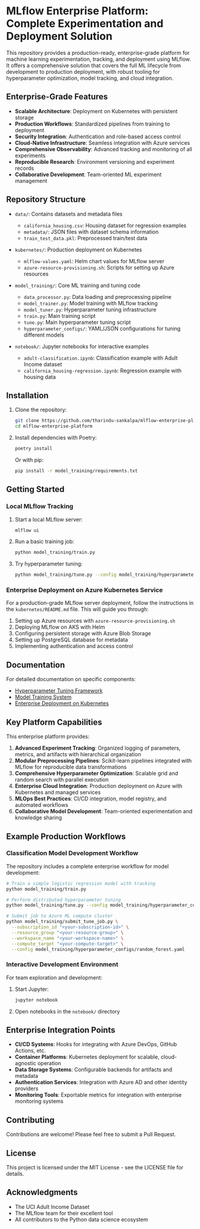 # MLflow Enterprise Platform: Complete Experimentation and Deployment Solution

This repository provides a production-ready, enterprise-grade platform for machine learning experimentation, tracking, and deployment using MLflow. It offers a comprehensive solution that covers the full ML lifecycle from development to production deployment, with robust tooling for hyperparameter optimization, model tracking, and cloud integration.

## Enterprise-Grade Features

- **Scalable Architecture**: Deployment on Kubernetes with persistent storage
- **Production Workflows**: Standardized pipelines from training to deployment
- **Security Integration**: Authentication and role-based access control
- **Cloud-Native Infrastructure**: Seamless integration with Azure services
- **Comprehensive Observability**: Advanced tracking and monitoring of all experiments
- **Reproducible Research**: Environment versioning and experiment records
- **Collaborative Development**: Team-oriented ML experiment management

## Repository Structure

- `data/`: Contains datasets and metadata files
  - `california_housing.csv`: Housing dataset for regression examples
  - `metadata/`: JSON files with dataset schema information
  - `train_test_data.pkl`: Preprocessed train/test data

- `kubernetes/`: Production deployment on Kubernetes
  - `mlflow-values.yaml`: Helm chart values for MLflow server
  - `azure-resource-provisioning.sh`: Scripts for setting up Azure resources

- `model_training/`: Core ML training and tuning code
  - `data_processor.py`: Data loading and preprocessing pipeline
  - `model_trainer.py`: Model training with MLflow tracking
  - `model_tuner.py`: Hyperparameter tuning infrastructure
  - `train.py`: Main training script
  - `tune.py`: Main hyperparameter tuning script
  - `hyperparameter_configs/`: YAML/JSON configurations for tuning different models

- `notebook/`: Jupyter notebooks for interactive examples
  - `adult-classification.ipynb`: Classification example with Adult Income dataset
  - `california_housing-regression.ipynb`: Regression example with housing data

## Installation

1. Clone the repository:
   ```bash
   git clone https://github.com/tharindu-sankalpa/mlflow-enterprise-platform.git
   cd mlflow-enterprise-platform
   ```

2. Install dependencies with Poetry:
   ```bash
   poetry install
   ```
   
   Or with pip:
   ```bash
   pip install -r model_training/requirements.txt
   ```

## Getting Started

### Local MLflow Tracking

1. Start a local MLflow server:
   ```bash
   mlflow ui
   ```

2. Run a basic training job:
   ```bash
   python model_training/train.py
   ```

3. Try hyperparameter tuning:
   ```bash
   python model_training/tune.py --config model_training/hyperparameter_configs/logistic_regression.json
   ```

### Enterprise Deployment on Azure Kubernetes Service

For a production-grade MLflow server deployment, follow the instructions in the `kubernetes/README.md` file. This will guide you through:

1. Setting up Azure resources with `azure-resource-provisioning.sh`
2. Deploying MLflow on AKS with Helm
3. Configuring persistent storage with Azure Blob Storage
4. Setting up PostgreSQL database for metadata
5. Implementing authentication and access control

## Documentation

For detailed documentation on specific components:

- [Hyperparameter Tuning Framework](./model_training/README_HYPERPARAMETER_TUNING.md)
- [Model Training System](./model_training/README.md)
- [Enterprise Deployment on Kubernetes](./kubernetes/README.md)

## Key Platform Capabilities

This enterprise platform provides:

1. **Advanced Experiment Tracking**: Organized logging of parameters, metrics, and artifacts with hierarchical organization
2. **Modular Preprocessing Pipelines**: Scikit-learn pipelines integrated with MLflow for reproducible data transformations
3. **Comprehensive Hyperparameter Optimization**: Scalable grid and random search with parallel execution
4. **Enterprise Cloud Integration**: Production deployment on Azure with Kubernetes and managed services
5. **MLOps Best Practices**: CI/CD integration, model registry, and automated workflows
6. **Collaborative Model Development**: Team-oriented experimentation and knowledge sharing

## Example Production Workflows

### Classification Model Development Workflow

The repository includes a complete enterprise workflow for model development:

```bash
# Train a simple logistic regression model with tracking
python model_training/train.py

# Perform distributed hyperparameter tuning
python model_training/tune.py --config model_training/hyperparameter_configs/multi_model.yaml --no_real_time_logging

# Submit job to Azure ML compute cluster
python model_training/submit_tune_job.py \
  --subscription_id "<your-subscription-id>" \
  --resource_group "<your-resource-group>" \
  --workspace_name "<your-workspace-name>" \
  --compute_target "<your-compute-target>" \
  --config model_training/hyperparameter_configs/random_forest.yaml
```

### Interactive Development Environment

For team exploration and development:

1. Start Jupyter:
   ```bash
   jupyter notebook
   ```

2. Open notebooks in the `notebook/` directory

## Enterprise Integration Points

- **CI/CD Systems**: Hooks for integrating with Azure DevOps, GitHub Actions, etc.
- **Container Platforms**: Kubernetes deployment for scalable, cloud-agnostic operation
- **Data Storage Systems**: Configurable backends for artifacts and metadata
- **Authentication Services**: Integration with Azure AD and other identity providers
- **Monitoring Tools**: Exportable metrics for integration with enterprise monitoring systems

## Contributing

Contributions are welcome! Please feel free to submit a Pull Request.

## License

This project is licensed under the MIT License - see the LICENSE file for details.

## Acknowledgments

- The UCI Adult Income Dataset
- The MLflow team for their excellent tool
- All contributors to the Python data science ecosystem
